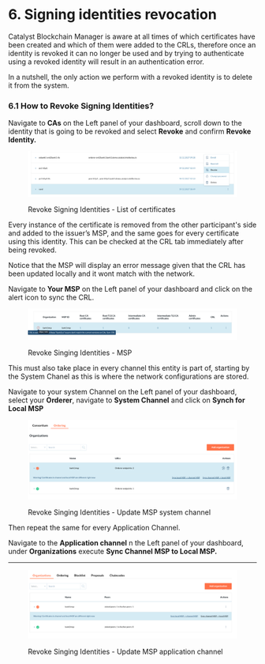 # 6. Signing identities revocation

Catalyst Blockchain Manager is aware at all times of which certificates have been created and which of them were added to the CRLs, therefore once an identity is revoked it can no longer be used and by trying to authenticate using a revoked identity will result in an authentication error.

In a nutshell, the only action we perform with a revoked identity is to delete it from the system.

### **6.1 How to Revoke Signing Identities?**

Navigate to **CAs** on the Left panel of your dashboard, scroll down to the identity that is going to be revoked and select **Revoke** and confirm **Revoke Identity.**



<figure><img src="../../.gitbook/assets/image (189).png" alt=""><figcaption><p>Revoke Signing Identities - List of certificates</p></figcaption></figure>

Every instance of the certificate is removed from the other participant's side and added to the issuer’s MSP, and the same goes for every certificate using this identity. This can be checked at the CRL tab immediately after being revoked.

Notice that the MSP will display an error message given that the CRL has been updated locally and it wont match with the network.

Navigate to **Your MSP** on the Left panel of your dashboard and click on the alert icon to sync the CRL.

<figure><img src="../../.gitbook/assets/image (169).png" alt=""><figcaption><p>Revoke Singing Identities - MSP</p></figcaption></figure>

This must also take place in every channel this entity is part of, starting by the System Chanel as this is where the network configurations are stored.

Navigate to your system Channel on the Left panel of your dashboard, select your **Orderer**, navigate to **System Channel** and click on **Synch for Local MSP**

<figure><img src="../../.gitbook/assets/image (184).png" alt=""><figcaption><p>Revoke Singing Identities - Update MSP system channel</p></figcaption></figure>



Then repeat the same for every Application Channel.

Navigate to the **Application channel** n the Left panel of your dashboard, under **Organizations** execute **Sync Channel MSP to Local MSP.**



***

<figure><img src="../../.gitbook/assets/image (66).png" alt=""><figcaption><p>Revoke Singing Identities - Update MSP application channel</p></figcaption></figure>

